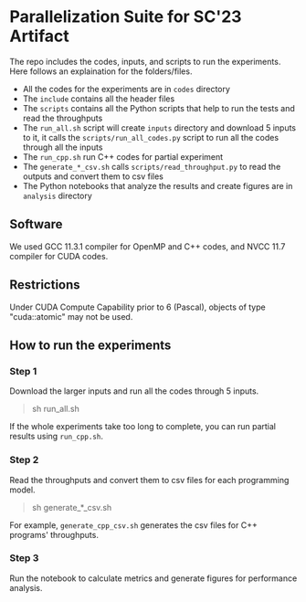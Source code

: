 # Parallelization Suite for SC'23 Artifact

The repo includes the codes, inputs, and scripts to run the experiments. Here follows an explaination for the folders/files.
* All the codes for the experiments are in `codes` directory
* The `include` contains all the header files
* The `scripts` contains all the Python scripts that help to run the tests and read the throughputs
* The `run_all.sh` script will create `inputs` directory and download 5 inputs to it, it calls the `scripts/run_all_codes.py` script to run all the codes through all the inputs
* The `run_cpp.sh` run C++ codes for partial experiment
* The `generate_*_csv.sh` calls `scripts/read_throughput.py` to read the outputs and convert them to csv files
* The Python notebooks that analyze the results and create figures are in `analysis` directory

## Software
We used GCC 11.3.1 compiler for OpenMP and C++ codes, and NVCC 11.7 compiler for CUDA codes.

## Restrictions
Under CUDA Compute Capability prior to 6 (Pascal), objects of type "cuda::atomic" may not be used.

## How to run the experiments

### Step 1
Download the larger inputs and run all the codes through 5 inputs.
> sh run_all.sh

If the whole experiments take too long to complete, you can run partial results using `run_cpp.sh`.

### Step 2
Read the throughputs and convert them to csv files for each programming model.
> sh generate_*_csv.sh

For example, `generate_cpp_csv.sh` generates the csv files for C++ programs' throughputs.

### Step 3
Run the notebook to calculate metrics and generate figures for performance analysis.
